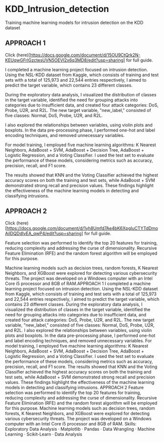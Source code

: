 # KDD_Intrusion_detection
Training machine learning models for intrusion detection on the KDD dataset

## APPROACH 1
Click (here)[https://docs.google.com/document/d/15OU9CtQrk2N-KEUqwGFrIGzctesUVN5OEVI2x6q3MD8/edit?usp=sharing] for full guide.

I completed a machine learning project focused on intrusion detection. Using the NSL-KDD dataset from Kaggle, which consists of training and test sets with a total of 125,973 and 22,544 entries respectively, I aimed to predict the target variable, which contains 23 different classes.

During the exploratory data analysis, I visualized the distribution of classes in the target variable, identified the need for grouping attacks into categories due to insufficient data, and created four attack categories: DoS, Probe, U2R, and R2L. The new target variable, "new_label," consisted of five classes: Normal, DoS, Probe, U2R, and R2L. 

I also explored the relationships between variables, using violin plots and boxplots. In the data pre-processing phase, I performed one-hot and label encoding techniques, and removed unnecessary variables.

For model training, I employed five machine learning algorithms: K Nearest Neighbors, AdaBoost + SVM, AdaBoost + Decision Tree, AdaBoost + Logistic Regression, and a Voting Classifier. I used the test set to evaluate the performance of these models, considering metrics such as accuracy, precision, recall, and F1 score.

The results showed that KNN and the Voting Classifier achieved the highest accuracy scores on both the training and test sets, while AdaBoost + SVM demonstrated strong recall and precision values. These findings highlight the effectiveness of the machine learning models in detecting and classifying intrusions.

## APPROACH 2
Click (here)[https://docs.google.com/document/d/1yh8Umfd7Ae4bK6XpgIuCTYTdDmoAilDQDdIvEA_qwP4/edit?usp=sharing] for full guide.

Feature selection was performed to identify the top 20 features for training, reducing complexity and addressing the curse of dimensionality. Recursive Feature Elimination (RFE) and the random forest algorithm will be employed for this purpose.

Machine learning models such as decision trees, random forests, K Nearest Neighbors, and XGBoost were explored for detecting various cybersecurity threats. The project was developed on a Windows computer with an Intel Core i5 processor and 8GB of RAM.APPROACH 1 I completed a machine learning project focused on intrusion detection. Using the NSL-KDD dataset from Kaggle, which consists of training and test sets with a total of 125,973 and 22,544 entries respectively, I aimed to predict the target variable, which contains 23 different classes. During the exploratory data analysis, I visualized the distribution of classes in the target variable, identified the need for grouping attacks into categories due to insufficient data, and created four attack categories: DoS, Probe, U2R, and R2L. The new target variable, "new_label," consisted of five classes: Normal, DoS, Probe, U2R, and R2L. I also explored the relationships between variables, using violin plots and boxplots. In the data pre-processing phase, I performed one-hot and label encoding techniques, and removed unnecessary variables. For model training, I employed five machine learning algorithms: K Nearest Neighbors, AdaBoost + SVM, AdaBoost + Decision Tree, AdaBoost + Logistic Regression, and a Voting Classifier. I used the test set to evaluate the performance of these models, considering metrics such as accuracy, precision, recall, and F1 score. The results showed that KNN and the Voting Classifier achieved the highest accuracy scores on both the training and test sets, while AdaBoost + SVM demonstrated strong recall and precision values. These findings highlight the effectiveness of the machine learning models in detecting and classifying intrusions. APPROACH 2 Feature selection was performed to identify the top 20 features for training, reducing complexity and addressing the curse of dimensionality. Recursive Feature Elimination (RFE) and the random forest algorithm will be employed for this purpose. Machine learning models such as decision trees, random forests, K Nearest Neighbors, and XGBoost were explored for detecting various cybersecurity threats. The project was developed on a Windows computer with an Intel Core i5 processor and 8GB of RAM.
Skills: Exploratory Data Analysis · Matplotlib · Pandas · Data Wrangling · Machine Learning · Scikit-Learn · Data Analysis
